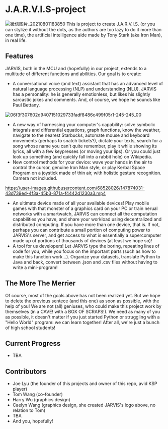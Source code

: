 # J.A.R.V.I.S-project
![微信图片_20210801183850](https://user-images.githubusercontent.com/68528026/127767844-cb79aee9-7db6-4032-a0f8-5690071e59f6.jpg)
This is project to create J.A.R.V.I.S. (or you can stylize it without the dots, as the authors are too lazy to do it more than one time), the artificial intelligence aide made by Tony Stark (aka Iron Man), in real life. 

## Features
JARVIS, both in the MCU and (hopefully) in our project, extends to a multitude of different functions and abilities. 
Our goal is to create:
* A conversational voice (and text) assistant that has an advanced level of natural language processing (NLP) and understanding (NLU). JARVIS has a personality: he is generally emotionless, but likes his slightly sarcastic jokes and comments. And, of course, we hope he sounds like Paul Bettany.

![06f3f307602d9407151029733fadf8486c499f05r1-245-245_00](https://user-images.githubusercontent.com/68528026/147873142-0566a836-24c8-4588-a5f3-c399f6d18d6f.gif)

* A new way of harnessing your computer's capability: solve symbolic integrals and differential equations, graph functions, know the weather, navigate to the nearest Starbucks, automate mouse and keyboard movements (perhaps to snatch tickets?), dictate your texts, search for a song whose name you can't quite remember, play it while showing its lyrics, all with a few keypresses (or moving your lips). Or you could just look up something (and quickly fall into a rabbit hole) on Wikipedia.
* New control methods for your device: wave your hands in the air to control the cursor, genuine Iron Man style, or play Kerbal Space Program on a joystick made of thin air, with holistic gesture recognition. Camera not included. 

https://user-images.githubusercontent.com/68528026/147874031-43d739ed-4f3a-45b3-871a-f4442d1230a3.mp4

* An ultimate device made of all your available devices! Play mobile games with that monster of a graphics card on your PC or train nerual networks with a smartwatch, JARVIS can connect all the computation capabilities you have, and share your workload using decentralized and distributed computing. If you have more than one device, that is. If not, perhaps you can contribute a small portion of computing power to JARVIS's server, and get access to what is essentially a supercomputer made up of portions of thousands of devices (at least we hope so)!
* A tool for us developers! Let JARVIS type the boring, repeating lines of code for you, while you focus on the important parts (such as how to make this function work...). Organize your datasets, translate Python to Java and back, convert between .json and .csv files without having to write a mini-program! 

## The More The Merrier
Of course, most of the goals above has not been realized yet. But we hope to delete the previous sentece (and this one) as soon as possible, with the help of you! We are not (all) geniuses, who could make this project work by themselves (in a CAVE! with a BOX OF SCRAPS!). We need as many of you as possible, it doesn't matter if you just started Python or struggling with a "Hello World" program: we can learn together! After all, we're just a bunch of high school students!

## Current Progress
* TBA

## Contributors
* Joe Lyu (the founder of this projects and owner of this repo, avid KSP player)
* Tom Wang (co-founder)
* Harry Wu (graphics design)
* Caelyn Wang (graphics design, she created JARVIS's logo above, no relation to Tom)
* TBA
* And you, hopefully!




